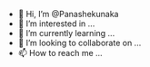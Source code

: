 - 👋 Hi, I’m @Panashekunaka
- 👀 I’m interested in ...
- 🌱 I’m currently learning ...
- 💞️ I’m looking to collaborate on ...
- 📫 How to reach me ...

<!---
Panashekunaka/Panashekunaka is a ✨ special ✨ repository because its `README.md` (this file) appears on your GitHub profile.
You can click the Preview link to take a look at your changes.
--->

